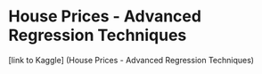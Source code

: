 # House Prices - Advanced Regression Techniques
[link to Kaggle] (House Prices - Advanced Regression Techniques)
